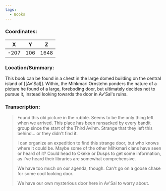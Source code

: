 ```yaml
---
tags:
  - Books
---
```


### Coordinates:
| **X** | **Y**| **Z** |
|:-----:|:----:|:-----:|
|-207  |106  |1648  |

### Location/Summary:
This book can be found in a chest in the large domed building on the central island of [[Av'Sal]]. Within, the Mihkmari Ornstehn ponders the nature of a picture he found of a large, foreboding door, but ultimately decides not to pursue it, instead looking towards the door in Av'Sal's ruins.

### Transcription:
> Found this old picture in the rubble. Seems to be the only thing left when we arrived. This place has been ransacked by every bandit group since the start of the Third Avihm. Strange that they left this behind... or they didn't find it.
>
> I can organize an expedition to find this strange door, but who knows where it could be. Maybe some of the other Mihkmari clans have seen or heard of it? Could head to Okeke or Dusps to get some information, as I've heard their libraries are somewhat comprehensive.
>
> We have too much on our agenda, though. Can't go on a goose chase for some cool looking door.
>
> We have our own mysterious door here in Av'Sal to worry about.

